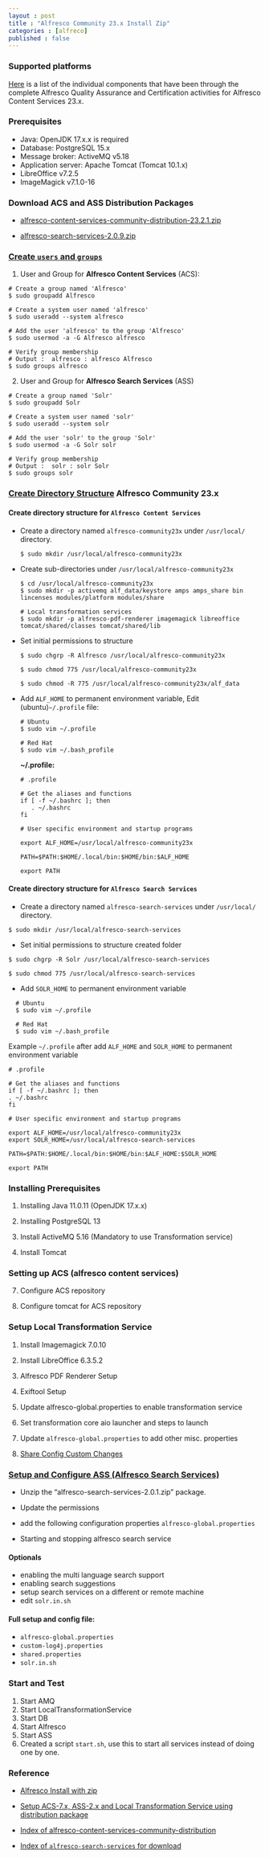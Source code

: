 ```yaml
---
layout : post
title : "Alfresco Community 23.x Install Zip"
categories : [alfreco]
published : false
---
```

### Supported platforms
[Here](https://docs.alfresco.com/content-services/latest/support/) is a list of the individual components that have been through the complete Alfresco Quality Assurance and Certification activities for Alfresco Content Services 23.x. 

### Prerequisites

* Java: OpenJDK 17.x.x is required
* Database: PostgreSQL 15.x
* Message broker: ActiveMQ v5.18
* Application server: Apache Tomcat (Tomcat 10.1.x)
* LibreOffice v7.2.5
* ImageMagick v7.1.0-16

### Download ACS and ASS Distribution Packages
* [alfresco-content-services-community-distribution-23.2.1.zip](https://artifacts.alfresco.com/nexus/content/repositories/releases/org/alfresco/alfresco-content-services-community-distribution/23.2.1/)

* [alfresco-search-services-2.0.9.zip](https://artifacts.alfresco.com/nexus/content/repositories/releases/org/alfresco/alfresco-search-services/2.0.9/)


### [Create `users` and `groups`](https://javaworld-abhinav.blogspot.com/2021/06/setup-acs70-ass201-and-transformation-service.html#setup-usr-grp)

1. User and Group for **Alfresco Content Services** (ACS):

```shell
# Create a group named 'Alfresco'
$ sudo groupadd Alfresco

# Create a system user named 'alfresco'
$ sudo useradd --system alfresco

# Add the user 'alfresco' to the group 'Alfresco'
$ sudo usermod -a -G Alfresco alfresco

# Verify group membership
# Output :  alfresco : alfresco Alfresco
$ sudo groups alfresco 

```

2. User and Group for **Alfresco Search Services** (ASS)

```shell
# Create a group named 'Solr'
$ sudo groupadd Solr

# Create a system user named 'solr'
$ sudo useradd --system solr

# Add the user 'solr' to the group 'Solr'
$ sudo usermod -a -G Solr solr

# Verify group membership
# Output :  solr : solr Solr
$ sudo groups solr

```

### [Create Directory Structure](https://javaworld-abhinav.blogspot.com/2021/06/setup-acs70-ass201-and-transformation-service.html#setup-directory) Alfresco Community 23.x

#### Create directory structure for `Alfresco Content Services`

* Create a directory named `alfresco-community23x` under `/usr/local/` directory.

   ```shell
   $ sudo mkdir /usr/local/alfresco-community23x
   ```
* Create sub-directories under `/usr/local/alfresco-community23x`
   
   ```shell
   $ cd /usr/local/alfresco-community23x
   $ sudo mkdir -p activemq alf_data/keystore amps amps_share bin lincenses modules/platform modules/share
   
   # Local transformation services
   $ sudo mkdir -p alfresco-pdf-renderer imagemagick libreoffice tomcat/shared/classes tomcat/shared/lib
   ```

* Set initial permissions to structure

   ```shell
   $ sudo chgrp -R Alfresco /usr/local/alfresco-community23x

   $ sudo chmod 775 /usr/local/alfresco-community23x

   $ sudo chmod -R 775 /usr/local/alfresco-community23x/alf_data
   ```

* Add `ALF_HOME` to permanent environment variable, Edit (ubuntu)`~/.profile` file: 

   ```shell
   # Ubuntu
   $ sudo vim ~/.profile

   # Red Hat
   $ sudo vim ~/.bash_profile
   ```
   **~/.profile:**
   ```shell
   # .profile

   # Get the aliases and functions
   if [ -f ~/.bashrc ]; then
      . ~/.bashrc
   fi

   # User specific environment and startup programs

   export ALF_HOME=/usr/local/alfresco-community23x

   PATH=$PATH:$HOME/.local/bin:$HOME/bin:$ALF_HOME

   export PATH
   ```

#### Create directory structure for `Alfresco Search Services`

* Create a directory named `alfresco-search-services` under `/usr/local/` directory. 

```shell
$ sudo mkdir /usr/local/alfresco-search-services
```

* Set initial permissions to structure created folder 

```shell
$ sudo chgrp -R Solr /usr/local/alfresco-search-services

$ sudo chmod 775 /usr/local/alfresco-search-services 
```

* Add `SOLR_HOME` to permanent environment variable

 ```shell
   # Ubuntu
   $ sudo vim ~/.profile

   # Red Hat
   $ sudo vim ~/.bash_profile
```

Example `~/.profile` after add `ALF_HOME` and `SOLR_HOME` to permanent environment variable

```shell
# .profile

# Get the aliases and functions
if [ -f ~/.bashrc ]; then
. ~/.bashrc
fi

# User specific environment and startup programs

export ALF_HOME=/usr/local/alfresco-community23x
export SOLR_HOME=/usr/local/alfresco-search-services

PATH=$PATH:$HOME/.local/bin:$HOME/bin:$ALF_HOME:$SOLR_HOME

export PATH
```

### Installing Prerequisites
1. Installing Java 11.0.11 (OpenJDK 17.x.x)

2. Installing PostgreSQL 13

3. Install ActiveMQ 5.16 (Mandatory to use Transformation service)

4. Install Tomcat

### Setting up ACS (alfresco content services) 

7. Configure ACS repository

8. Configure tomcat for ACS repository


### Setup Local Transformation Service 

1. Install Imagemagick 7.0.10

2. Install LibreOffice 6.3.5.2

3. Alfresco PDF Renderer Setup

4. Exiftool Setup

5. Update alfresco-global.properties to enable transformation service

6. Set transformation core aio launcher and steps to launch

7. Update `alfresco-global.properties` to add other misc. properties

8. [Share Config Custom Changes](https://javaworld-abhinav.blogspot.com/2021/06/setup-acs70-ass201-and-transformation-service.html#share-config-custom-changes)


### [Setup and Configure ASS (Alfresco Search Services)](https://javaworld-abhinav.blogspot.com/2021/06/setup-acs70-ass201-and-transformation-service.html#setup-and-configure-ass)

* Unzip the “alfresco-search-services-2.0.1.zip” package.

* Update the permissions

* add the following configuration properties `alfresco-global.properties`

* Starting and stopping alfresco search service

#### Optionals
* enabling the multi language search support
* enabling search suggestions 
* setup search services on a different or remote machine
* edit `solr.in.sh` 

#### Full setup and config file:
* `alfresco-global.properties`
* `custom-log4j.properties`
* `shared.properties`
* `solr.in.sh` 

### Start and Test
1. Start AMQ
2. Start LocalTransformationService
3. Start DB
4. Start Alfresco
5. Start ASS
6. Created a script `start.sh`, use this to start all services instead of doing one by one.

### Reference
* [Alfresco Install with zip](https://docs.alfresco.com/content-services/community/install/zip/)

* [Setup ACS-7.x, ASS-2.x and Local Transformation Service using distribution package](https://javaworld-abhinav.blogspot.com/2021/06/setup-acs70-ass201-and-transformation-service.html)

* [Index of alfresco-content-services-community-distribution](https://artifacts.alfresco.com/nexus/content/repositories/releases/org/alfresco/alfresco-content-services-community-distribution/)

* [Index of `alfresco-search-services` for download](https://artifacts.alfresco.com/nexus/content/repositories/releases/org/alfresco/alfresco-search-services/)